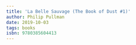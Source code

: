 ```yaml
---
title: 'La Belle Sauvage (The Book of Dust #1)'
author: Philip Pullman
date: 2019-10-03
tags: books
isbn: 9780385604413
---
```


